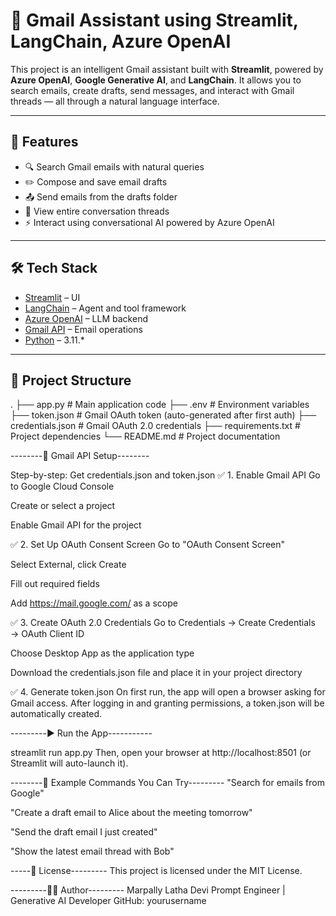 # 📧 Gmail Assistant using Streamlit, LangChain, Azure OpenAI 

This project is an intelligent Gmail assistant built with **Streamlit**, powered by **Azure OpenAI**, **Google Generative AI**, and **LangChain**. It allows you to search emails, create drafts, send messages, and interact with Gmail threads — all through a natural language interface.

---

## 🚀 Features

- 🔍 Search Gmail emails with natural queries
- ✏️ Compose and save email drafts
- 📤 Send emails from the drafts folder
- 🧵 View entire conversation threads
- ⚡ Interact using conversational AI powered by Azure OpenAI

---

## 🛠 Tech Stack

- [Streamlit](https://streamlit.io/) – UI
- [LangChain](https://www.langchain.com/) – Agent and tool framework
- [Azure OpenAI](https://learn.microsoft.com/en-us/azure/cognitive-services/openai/) – LLM backend
- [Gmail API](https://developers.google.com/gmail/api) – Email operations
- [Python](https://www.python.org/downloads/release/python-3119/) – 3.11.*

---

## 📁 Project Structure

.
├── app.py # Main application code
├── .env # Environment variables 
├── token.json # Gmail OAuth token (auto-generated after first auth)
├── credentials.json # Gmail OAuth 2.0 credentials
├── requirements.txt # Project dependencies
└── README.md # Project documentation




--------🔑 Gmail API Setup--------

Step-by-step: Get credentials.json and token.json
✅ 1. Enable Gmail API
Go to Google Cloud Console

Create or select a project

Enable Gmail API for the project

✅ 2. Set Up OAuth Consent Screen
Go to "OAuth Consent Screen"

Select External, click Create

Fill out required fields

Add https://mail.google.com/ as a scope

✅ 3. Create OAuth 2.0 Credentials
Go to Credentials → Create Credentials → OAuth Client ID

Choose Desktop App as the application type

Download the credentials.json file and place it in your project directory

✅ 4. Generate token.json
On first run, the app will open a browser asking for Gmail access. After logging in and granting permissions, a token.json will be automatically created.

---------▶️ Run the App-----------

streamlit run app.py
Then, open your browser at http://localhost:8501 (or Streamlit will auto-launch it).

--------📝 Example Commands You Can Try---------
"Search for emails from Google"

"Create a draft email to Alice about the meeting tomorrow"

"Send the draft email I just created"

"Show the latest email thread with Bob"


-----📄 License---------
This project is licensed under the MIT License.

---------🙋‍♀️ Author---------
Marpally Latha Devi
Prompt Engineer | Generative AI Developer
GitHub: yourusername









